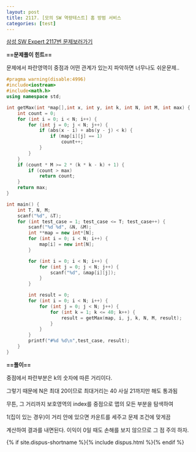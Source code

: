 ```yaml
---
layout: post
title: 2117. [모의 SW 역량테스트] 홈 방범 서비스
categories: [test]
---
```

[삼성 SW Expert 2117번 문제보러가기](https://swexpertacademy.com/main/code/problem/problemDetail.do?contestProbId=AV5V61LqAf8DFAWu)

**==문제풀이 힌트==**<br>

문제에서 파란영역이 중점과 어떤 관계가 있는지 파악하면 너무나도 쉬운문제..<br>

```cpp
#pragma warning(disable:4996)
#include<iostream>
#include<math.h>
using namespace std;

int getMax(int *map[],int x, int y, int k, int N, int M, int max) {
	int count = 0;
	for (int i = 0; i < N; i++) {
		for (int j = 0; j < N; j++) {
			if (abs(x - i) + abs(y - j) < k) {
				if (map[i][j] == 1)
					count++;
			}
		}
	}
	if (count * M >= 2 * (k * k - k) + 1) {
		if (count > max)
			return count;
	}
	return max;
}

int main() {
	int T, N, M;
	scanf("%d", &T);
	for (int test_case = 1; test_case <= T; test_case++) {
		scanf("%d %d", &N, &M);
		int **map = new int*[N];
		for (int i = 0; i < N; i++) {
			map[i] = new int[N];
		}

		for (int i = 0; i < N; i++) {
			for (int j = 0; j < N; j++) {
				scanf("%d", &map[i][j]);
			}
		}

		int result = 0;
		for (int i = 0; i < N; i++) {
			for (int j = 0; j < N; j++) {
				for (int k = 1; k <= 40; k++) {
					result = getMax(map, i, j, k, N, M, result);
				}
			}
		}
		printf("#%d %d\n",test_case, result);
	}
}
```

**==풀이==**<br>

중점에서 파란부분은 k의 숫자에 따른 거리이다.<br>

그렇기 때문에 N은 최대 20이므로 최대거리는 40 사실 21까지만 해도 통과됨<br>

무튼,  그 거리까지 보호영역의 index를 중점으로 맵의 모든 부분을 탐색하여<br>

1(집이 있는 경우)이 거리 안에 있으면 카운트를 세주고 문제 조건에 맞게끔<br>

계산하여 결과를 내면된다. 이익이 0일 때도 손해를 보지 않으므로 그 점 주의 하자.<br>

{% if site.dispus-shortname %}{% include dispus.html %}{% endif %}